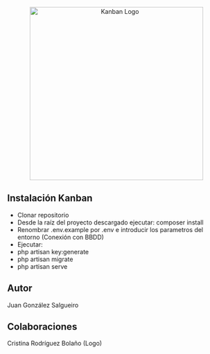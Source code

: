 <p align="center"><a href="http://eon0.hl1077.dinaserver.com/kanban_angular/" target="_blank"><img src="http://eon0.hl1077.dinaserver.com/kanban_angular/favicon.ico" width="400" alt="Kanban Logo"></a></p>


## Instalación Kanban

- Clonar repositorio
- Desde la raíz del proyecto descargado ejecutar: 
    composer install
- Renombrar .env.example por .env e introducir los parametros del entorno (Conexión con BBDD)
- Ejecutar: 
    <li>php artisan key:generate</li>
    <li>php artisan migrate</li>
    <li>php artisan serve</li>

## Autor
Juan González Salgueiro

## Colaboraciones
Cristina Rodríguez Bolaño (Logo)
